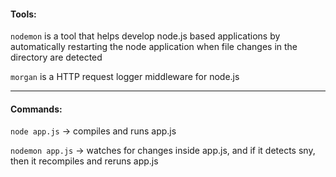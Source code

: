 #### Tools: 

`nodemon` is a tool that helps develop node.js based applications by automatically restarting the node application when file changes in the directory are detected

`morgan` is a HTTP request logger middleware for node.js

---

#### Commands: 

`node app.js` -> compiles and runs app.js

`nodemon app.js` -> watches for changes inside app.js, and if it detects sny, then it recompiles and reruns app.js
